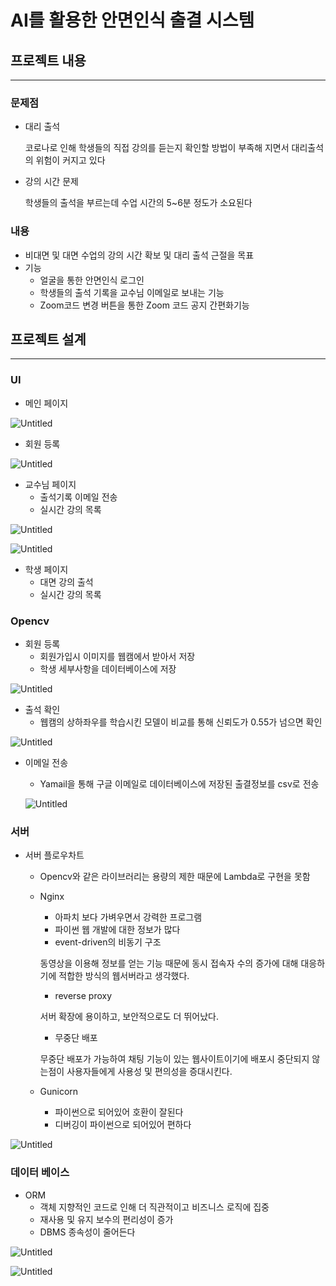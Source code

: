 # AI를 활용한 안면인식 출결 시스템
## 프로젝트 내용

---

### 문제점

- 대리 출석
    
    코로나로 인해 학생들의 직접 강의를 듣는지 확인할 방법이 부족해 지면서 대리출석의 위험이 커지고 있다
    
- 강의 시간 문제
    
    학생들의 출석을 부르는데 수업 시간의 5~6분 정도가 소요된다
    

### 내용

- 비대면 및 대면 수업의 강의 시간 확보 및 대리 출석 근절을 목표
- 기능
    - 얼굴을 통한 안면인식 로그인
    - 학생들의 출석 기록을 교수님 이메일로 보내는 기능
    - Zoom코드 변경 버튼을 통한 Zoom 코드 공지 간편화기능

## 프로젝트 설계

---

### UI

- 메인 페이지

![Untitled](https://s3-us-west-2.amazonaws.com/secure.notion-static.com/ec1bad71-9655-4da9-a59e-04e0ab9e249f/Untitled.png)

- 회원 등록

![Untitled](https://s3-us-west-2.amazonaws.com/secure.notion-static.com/cfbf9796-6ba5-4486-9c69-0c95e5980681/Untitled.png)

- 교수님 페이지
    - 출석기록 이메일 전송
    - 실시간 강의 목록

![Untitled](https://s3-us-west-2.amazonaws.com/secure.notion-static.com/df38a15c-d188-4bb3-8b26-09b297085517/Untitled.png)

![Untitled](https://s3-us-west-2.amazonaws.com/secure.notion-static.com/f1dfc2e6-951c-4117-bfa2-795a328a0cd8/Untitled.png)

- 학생 페이지
    - 대면 강의 출석
    - 실시간 강의 목록

### Opencv

- 회원 등록
    - 회원가입시 이미지를 웹캠에서 받아서 저장
    - 학생 세부사항을 데이터베이스에 저장

![Untitled](https://s3-us-west-2.amazonaws.com/secure.notion-static.com/081eefff-0c37-41bf-a352-2b037c51199a/Untitled.png)

- 출석 확인
    - 웹캠의 상하좌우를 학습시킨 모델이 비교를 통해 신뢰도가 0.55가 넘으면 확인

![Untitled](https://s3-us-west-2.amazonaws.com/secure.notion-static.com/6a821a71-21ad-42bd-bca3-ed9054720c78/Untitled.png)

- 이메일 전송
    - Yamail을 통해 구글 이메일로 데이터베이스에 저장된 출결정보를 csv로 전송
    
    ![Untitled](https://s3-us-west-2.amazonaws.com/secure.notion-static.com/4845beda-fd63-4c19-b228-d8367d0612b1/Untitled.png)
    

### 서버

- 서버 플로우차트
    - Opencv와 같은 라이브러리는 용량의 제한 때문에 Lambda로 구현을 못함
    - Nginx
        - 아파치 보다 가벼우면서 강력한 프로그램
        - 파이썬 웹 개발에 대한 정보가 많다
        - event-driven의 비동기 구조
        
        동영상을 이용해 정보를 얻는 기능 때문에 동시 접속자 수의 증가에 대해 대응하기에 적합한 방식의 웹서버라고 생각했다.
        
        - reverse proxy
        
        서버 확장에 용이하고, 보안적으로도 더 뛰어났다.
        
        - 무중단 배포
        
        무중단 배포가 가능하여 채팅 기능이 있는 웹사이트이기에 배포시 중단되지 않는점이 사용자들에게 사용성 및 편의성을 증대시킨다.
        
    - Gunicorn
        - 파이썬으로 되어있어 호환이 잘된다
        - 디버깅이 파이썬으로 되어있어 편하다
    

![Untitled](https://s3-us-west-2.amazonaws.com/secure.notion-static.com/84cef4de-69f1-44f4-a96f-f6cd961c2d6c/Untitled.png)

### 데이터 베이스

- ORM
    - 객체 지향적인 코드로 인해 더 직관적이고 비즈니스 로직에 집중
    - 재사용 및 유지 보수의 편리성이 증가
    - DBMS 종속성이 줄어든다

![Untitled](https://s3-us-west-2.amazonaws.com/secure.notion-static.com/32a0e875-496e-4b58-ba8e-7e1dc9833663/Untitled.png)

![Untitled](https://s3-us-west-2.amazonaws.com/secure.notion-static.com/adb50a56-b201-4877-a602-538c9fa69300/Untitled.png)
